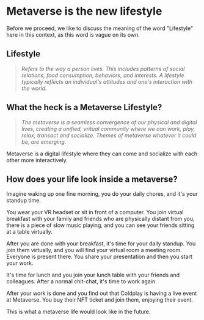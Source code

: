 # Metaverse is the new lifestyle

Before we proceed, we like to discuss the meaning of the word "Lifestyle" here in this context, as this word is vague on its own.

## Lifestyle

> _Refers to the way a person lives. This includes patterns of social relations, food consumption, behaviors, and interests. A lifestyle typically reflects an individual's attitudes and one's interaction with the world._

## What the heck is a Metaverse Lifestyle?

> _The metaverse is a seamless convergence of our physical and digital lives, creating a unified, vritual community where we can work, play, relax, transact and socialize. Themes of metaverse whatever it could be, are emerging._

Metaverse is a digital lifestyle where they can come and socialize with each other more interactively.

## How does your life look inside a metaverse?

Imagine waking up one fine morning, you do your daily chores, and it's your standup time.

You wear your VR headset or sit in front of a computer. You join virtual breakfast with your family and friends who are physically distant from you, there is a piece of slow music playing, and you can see your friends sitting at a table virtually.

After you are done with your breakfast, it's time for your daily standup. You join them virtually, and you will find your virtual room a meeting room. Everyone is present there. You share your presentation and then you start your work.

It's time for lunch and you join your lunch table with your friends and colleagues. After a normal chit-chat, it's time to work again.

After your work is done and you find out that Coldplay is having a live event at Metaverse. You buy their NFT ticket and join them, enjoying their event.

This is what a metaverse life would look like in the future.
